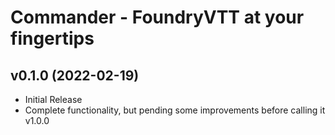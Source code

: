 # Commander - FoundryVTT at your fingertips

## v0.1.0 (2022-02-19)
- Initial Release
- Complete functionality, but pending some improvements before calling it v1.0.0